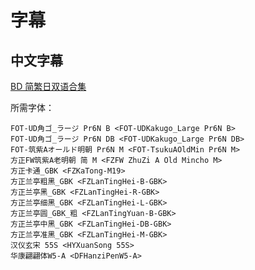 # 字幕

## 中文字幕

[BD 简繁日双语合集](https://github.com/Nekomoekissaten-SUB/Nekomoekissaten-Storage/releases/download/subtitle_pkg/Kimisomu_BD_JPCH.7z)

所需字体：
```
FOT-UD角ゴ_ラージ Pr6N B <FOT-UDKakugo_Large Pr6N B>
FOT-UD角ゴ_ラージ Pr6N DB <FOT-UDKakugo_Large Pr6N DB>
FOT-筑紫Aオールド明朝 Pr6N M <FOT-TsukuAOldMin Pr6N M>
方正FW筑紫A老明朝 简 M <FZFW ZhuZi A Old Mincho M>
方正卡通_GBK <FZKaTong-M19>
方正兰亭粗黑_GBK <FZLanTingHei-B-GBK>
方正兰亭黑_GBK <FZLanTingHei-R-GBK>
方正兰亭细黑_GBK <FZLanTingHei-L-GBK>
方正兰亭圆_GBK_粗 <FZLanTingYuan-B-GBK>
方正兰亭中黑_GBK <FZLanTingHei-DB-GBK>
方正兰亭准黑_GBK <FZLanTingHei-M-GBK>
汉仪玄宋 55S <HYXuanSong 55S>
华康翩翩体W5-A <DFHanziPenW5-A>
```
